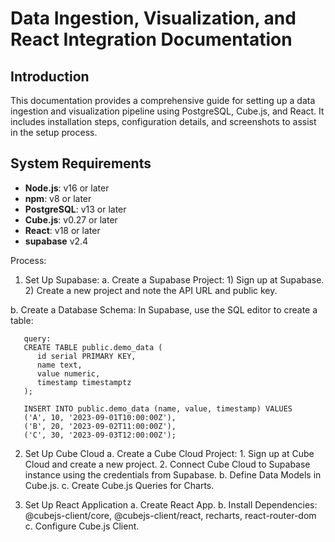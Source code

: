 # Data Ingestion, Visualization, and React Integration Documentation

## Introduction

This documentation provides a comprehensive guide for setting up a data ingestion and visualization pipeline using PostgreSQL, Cube.js, and React. It includes installation steps, configuration details, and screenshots to assist in the setup process.

## System Requirements

- **Node.js**: v16 or later
- **npm**: v8 or later
- **PostgreSQL**: v13 or later
- **Cube.js**: v0.27 or later
- **React**: v18 or later
- **supabase** v2.4

Process: 

1. Set Up Supabase:
  a. Create a Supabase Project:
       1) Sign up at Supabase.
       2) Create a new project and note the API URL and public key.
  
  b. Create a Database Schema:
       In Supabase, use the SQL editor to create a table:

       query: 
       CREATE TABLE public.demo_data (
          id serial PRIMARY KEY,
          name text,
          value numeric,
          timestamp timestamptz
       );

       INSERT INTO public.demo_data (name, value, timestamp) VALUES
       ('A', 10, '2023-09-01T10:00:00Z'),
       ('B', 20, '2023-09-02T11:00:00Z'),
       ('C', 30, '2023-09-03T12:00:00Z');


2. Set Up Cube Cloud
    a. Create a Cube Cloud Project:
        1. Sign up at Cube Cloud and create a new project.
        2. Connect Cube Cloud to Supabase instance using the credentials from Supabase.
    b. Define Data Models in Cube.js.
    c. Create Cube.js Queries for Charts.
    
3. Set Up React Application
    a. Create React App.
    b. Install Dependencies: @cubejs-client/core, @cubejs-client/react, recharts, react-router-dom
    c. Configure Cube.js Client.



    ```
